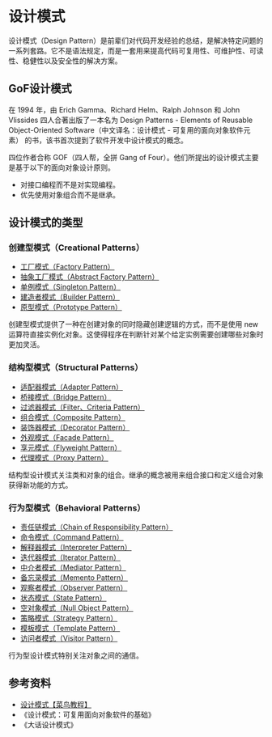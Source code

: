 # 设计模式

设计模式（Design Pattern）是前辈们对代码开发经验的总结，是解决特定问题的一系列套路。它不是语法规定，而是一套用来提高代码可复用性、可维护性、可读性、稳健性以及安全性的解决方案。
## GoF设计模式
在 1994 年，由 Erich Gamma、Richard Helm、Ralph Johnson 和 John Vlissides 四人合著出版了一本名为 Design Patterns - Elements of Reusable Object-Oriented Software（中文译名：设计模式 - 可复用的面向对象软件元素） 的书，该书首次提到了软件开发中设计模式的概念。

四位作者合称 GOF（四人帮，全拼 Gang of Four）。他们所提出的设计模式主要是基于以下的面向对象设计原则。
- 对接口编程而不是对实现编程。
- 优先使用对象组合而不是继承。

## 设计模式的类型

### 创建型模式（Creational Patterns）
- [工厂模式（Factory Pattern）](./CreationalPatterns/FactoryPattern.md)
- [抽象工厂模式（Abstract Factory Pattern）](./CreationalPatterns/AbstractFactoryPattern.md)
- [单例模式（Singleton Pattern）](./CreationalPatterns/SingletonPattern.md)
- [建造者模式（Builder Pattern）](./CreationalPatterns/BuilderPattern.md)
- [原型模式（Prototype Pattern）](./CreationalPatterns/PrototypePattern.md)

创建型模式提供了一种在创建对象的同时隐藏创建逻辑的方式，而不是使用 new 运算符直接实例化对象。这使得程序在判断针对某个给定实例需要创建哪些对象时更加灵活。

### 结构型模式（Structural Patterns）
- [适配器模式（Adapter Pattern）](./StructuralPatterns/AdapterPattern.md)
- [桥接模式（Bridge Pattern）](./StructuralPatterns/BridgePattern.md)
- [过滤器模式（Filter、Criteria Pattern）](./StructuralPatterns/FilterPattern.md)
- [组合模式（Composite Pattern）](./StructuralPatterns/CompositePattern.md)
- [装饰器模式（Decorator Pattern）](./StructuralPatterns/DecoratoPattern.md)
- [外观模式（Facade Pattern）](./StructuralPatterns/FacadePattern.md)
- [享元模式（Flyweight Pattern）](./StructuralPatterns/FlyweightPattern.md)
- [代理模式（Proxy Pattern）](./StructuralPatterns/ProxyPattern.md)

结构型设计模式关注类和对象的组合。继承的概念被用来组合接口和定义组合对象获得新功能的方式。
### 行为型模式（Behavioral Patterns）
- [责任链模式（Chain of Responsibility Pattern）](./BehavioralPatterns/.md)
- [命令模式（Command Pattern）](./BehavioralPatterns/.md)
- [解释器模式（Interpreter Pattern）](./BehavioralPatterns/.md)
- [迭代器模式（Iterator Pattern）](./BehavioralPatterns/.md)
- [中介者模式（Mediator Pattern）](./BehavioralPatterns/.md)
- [备忘录模式（Memento Pattern）](./BehavioralPatterns/.md)
- [观察者模式（Observer Pattern）](./BehavioralPatterns/ObserverPattern.md)
- [状态模式（State Pattern）](./BehavioralPatterns/StatePattern.md)
- [空对象模式（Null Object Pattern）](./BehavioralPatterns/NullObjectPattern.md)
- [策略模式（Strategy Pattern）](./BehavioralPatterns/StrategyPattern.md)
- [模板模式（Template Pattern）](./BehavioralPatterns/TemplatePattern.md)
- [访问者模式（Visitor Pattern）](./BehavioralPatterns/VisitorPattern.md)

行为型设计模式特别关注对象之间的通信。

## 参考资料
- [设计模式【菜鸟教程】](https://www.runoob.com/design-pattern/design-pattern-tutorial.html)
- 《设计模式：可复用面向对象软件的基础》
- 《大话设计模式》
